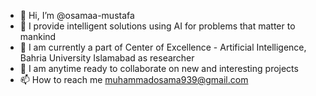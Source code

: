 - 👋 Hi, I’m @osamaa-mustafa
- 👀 I provide intelligent solutions using AI for problems that matter to mankind
- 🌱 I am currently a part of Center of Excellence - Artificial Intelligence, Bahria University Islamabad as researcher
- 💞️ I am anytime ready to collaborate on new and interesting projects
- 📫 How to reach me muhammadosama939@gmail.com

<!---
osamaa-mustafa/osamaa-mustafa is a ✨ special ✨ repository because its `README.md` (this file) appears on your GitHub profile.
You can click the Preview link to take a look at your changes.
--->

